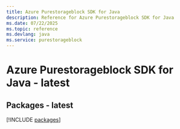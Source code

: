 ```yaml
---
title: Azure Purestorageblock SDK for Java
description: Reference for Azure Purestorageblock SDK for Java
ms.date: 07/22/2025
ms.topic: reference
ms.devlang: java
ms.service: purestorageblock
---
```

# Azure Purestorageblock SDK for Java - latest
## Packages - latest
[!INCLUDE [packages](purestorageblock-index.md)]
